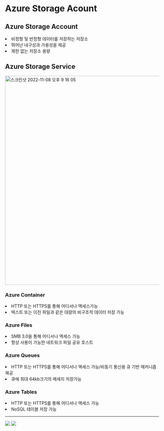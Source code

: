 # Azure Storage Acount

## Azure Storage Account
<li>비정형 및 반정형 데이터를 저장하는 저장소</li>
<li>뛰어난 내구성과 가용성을 제공</li>
<li>제한 없는 저장소 용량</li>

## Azure Storage Service
<img width="685" alt="스크린샷 2022-11-08 오후 9 16 05" src="https://user-images.githubusercontent.com/107936957/200561543-65a10a8f-969c-4411-994b-fa6ea01d0ab2.png">

### Azure Container
  <li>HTTP 또는 HTTPS를 통해 어디서나 액세스가능</li>
  <li>텍스트 또는 이진 파일과 같은 대량의 비구조적 데이터 저장 가능</li>
  
### Azure Files
  <li>SMB 3.0을 통해 어디서나 엑세스 가능</li>
  <li>항상 사용이 가능한 네트워크 파일 공유 호스트</li>
  
### Azure Queues
  <li>HTTP 또는 HTTPS를 통해 어디서나 엑세스 가능/비동기 통신용 큐 기반 매커니즘 제공</li>
  <li>큐에 최대 64kb크기의 메세지 저장가능</li>
  
### Azure Tables
  <li>HTTP 또는 HTTPS를 통해 어디서나 엑세스 가능</li>
  <li>NoSQL 테이블 저장 가능</li>
<hr>

<img src="https://user-images.githubusercontent.com/107936957/200562203-d8531e33-65af-4b21-b690-07548f7fd59d.jpeg">
<img src="https://user-images.githubusercontent.com/107936957/200572277-86ce0bc7-feee-4b6e-a6e6-af4cc16ba7b7.jpeg">

